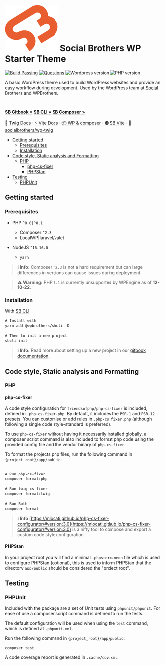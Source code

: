 # ![SB Logo](sblogo.svg) Social Brothers WP Starter Theme

[![Build Passing](https://img.shields.io/badge/build-passing-green.svg)][pipeline]
[![Questions](https://img.shields.io/badge/questions-slackoverflow-orange)][slack]
![Wordpress version](https://img.shields.io/badge/wordpress-%3E%3D5.7-blue)
![PHP version](https://img.shields.io/badge/PHP-%3E%3D8.0-blue)

A basic WordPress theme used to build WordPress websites and provide an easy workflow during development.
Used by the WordPress team at [Social Brothers](https://socialbrothers.nl/) and [WPBrothers](https://wpbrothers.nl/).

<br />

<a href="https://app.gitbook.com/o/-MdqstAP5EZ-EOVt18c5/s/-MdqsHG76SIWzoaZ0Mbc/" target="_blank"><strong>SB Gitbook »</strong></a>
<a href="https://bitbucket.org/socialbrothers/sb-cli/src/master/" target="_blank"><strong>SB CLI »</strong></a>
<a href="https://composer.sbdev.nl/" target="_blank"><strong>SB Composer »</strong></a>
<br />
<br />
<a href="https://twig.symfony.com/doc/3.x/" target="_blank">🌱 Twig Docs</a> ·
<a href="https://vitejs.dev/guide/" target="_blank">⚡️ Vite Docs</a> ·
<a href="https://app.gitbook.com/o/-MdqstAP5EZ-EOVt18c5/s/-MlK0M_Mcks55sH-wTZv/">📦️ WP & composer</a> ·
<a href="https://bitbucket.org/socialbrothers/sb-vite/src/main/" target="_blank">🟠 SB Vite</a> ·
<a href="https://bitbucket.org/socialbrothers/wp-twig/src/main/" target="_blank">🔶 socialbrothers/wp-twig</a>
<br />

* [Getting started](#getting-started)
    * [Prerequisites](#prerequisites)
    * [Installation](#installation)
* [Code style, Static analysis and Formatting](#code-style-static-analysis-and-formatting)
    * [PHP](#php)
        * [php-cs-fixer](#php-cs-fixer)
        * [PHPStan](#phpstan)
* [Testing](#testing)
    * [PHPUnit](#phpunit)

<!-- TOC --><a name="getting-started"></a>

## Getting started

<!-- TOC --><a name="prerequisites"></a>

### Prerequisites

* PHP `^8.0|^8.1`
  * Composer `^2.3`
  * LocalWP|laravel/valet

* NodeJS `^16.16.0`
  * `yarn`

> **ℹ️ Info:**
> Composer `^2.3` is not a hard requirement but can large differences in versions can cause issues during deployment.

> **⚠️ Warning:**
> PHP `8.1` is currently unsupported by WPEngine as of **12-10-22**.

<!-- TOC --><a name="installation"></a>

### Installation

With [SB CLI](https://bitbucket.org/socialbrothers/sb-cli/src/master/)

```Sh
# Install with
yarn add @wpbrothers/sbcli -D

# Then to init a new project
sbcli init
```

> **ℹ️ Info:**
> Read more about setting up a new project in
> our [gitbook documentation](https://app.gitbook.com/o/-MdqstAP5EZ-EOVt18c5/s/vD2lBXbySEih96pcLJCD/).

<!-- TOC --><a name="code-style-static-analysis-and-formatting"></a>

## Code style, Static analysis and Formatting

<!-- TOC --><a name="php"></a>

### PHP

<!-- TOC --><a name="php-cs-fixer"></a>

#### php-cs-fixer

A code style configuration for `friendsofphp/php-cs-fixer` is included, defined in `.php-cs-fixer.php`. By default,
it includes the `PSR-1` and `PSR-12` presets. You can customise or add rules in `.php-cs-fixer.php` (although following
a single code style-standard is preferred).

To use `php-cs-fixer` without having it necessarily installed globally, a composer script command is also included to
format php code using the provided config file and the vendor binary of `php-cs-fixer`.

To format the projects php files, run the following command in `{project_root}/app/public`:

```shell

# Run php-cs-fixer
composer format:php

# Run twig-cs-fixer
composer format:twig

# Run Both
composer format
```

> **ℹ️
Info** [https://mlocati.github.io/php-cs-fixer-configurator/#version:3.0](https://mlocati.github.io/php-cs-fixer-configurator/#version:3.0)
> is a nifty tool to compose and export a custom code style configuration.

<!-- TOC --><a name="phpstan"></a>

#### PHPStan

In your project root you will find a minimal `.phpstorm.neon` file which is used to configure PHPStan (optional), this
is used to inform PHPStan that the directory `app/public` should be considered the "project root".

<!-- TOC --><a name="testing"></a>

## Testing

<!-- TOC --><a name="phpunit"></a>

### PHPUnit

Included with the package are a set of Unit tests using `phpunit/phpunit`.
For ease of use a composer script command is
defined to run the tests.

The default configuration will be used when using the `test` command, which is defined at `.phpunit.xml`.

Run the following command in `{project_root}/app/public`:

```shell
composer test
```

A code coverage report is generated in `.cache/cov.xml`.

[pipeline]: https://bitbucket.org/socialbrothers/wordpress-starter-theme-test/addon/pipelines/home#!/results/page/1/filters/%5Bstatus=PASSED,SUCCESSFUL%5D

[email]: mailto:wordpress@socialbrothers.nl

[slack]: https://socialbrothers.slack.com/archives/C01TTNAENR1
